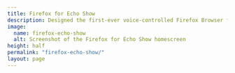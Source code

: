 ```yaml
---
title: Firefox for Echo Show
description: Designed the first-ever voice-controlled Firefox Browser for Amazon smart displays. Shipped in two screen sizes, it's used by 800K+ users.
image: 
  name: firefox-echo-show
  alt: Screenshot of the Firefox for Echo Show homescreen
height: half
permalink: "firefox-echo-show/"
layout: page
---
```

